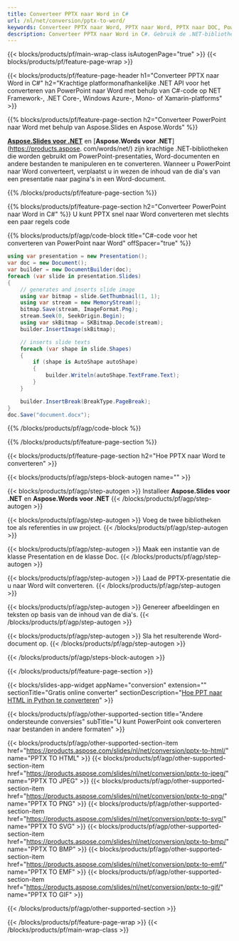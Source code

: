 ```yaml
---
title: Converteer PPTX naar Word in C#
url: /nl/net/conversion/pptx-to-word/
keywords: Converteer PPTX naar Word, PPTX naar Word, PPTX naar DOC, PowerPoint naar Word, C# API, .NET Library
description: Converteer PPTX naar Word in C#. Gebruik de .NET-bibliotheek-API om PowerPoint naar Word te converteren
---
```


{{< blocks/products/pf/main-wrap-class isAutogenPage="true" >}}
{{< blocks/products/pf/feature-page-wrap >}}

{{< blocks/products/pf/feature-page-header h1="Converteer PPTX naar Word in C#" h2="Krachtige platformonafhankelijke .NET API voor het converteren van PowerPoint naar Word met behulp van C#-code op NET Framework-, .NET Core-, Windows Azure-, Mono- of Xamarin-platforms" >}}

{{% blocks/products/pf/feature-page-section h2="Converteer PowerPoint naar Word met behulp van Aspose.Slides en Aspose.Words" %}}

[**Aspose.Slides voor .NET**](https://products.aspose.com/slides/nl/net/) en [**Aspose.Words voor .NET**](https://products.aspose. com/words/net/) zijn krachtige .NET-bibliotheken die worden gebruikt om PowerPoint-presentaties, Word-documenten en andere bestanden te manipuleren en te converteren. Wanneer u PowerPoint naar Word converteert, verplaatst u in wezen de inhoud van de dia's van een presentatie naar pagina's in een Word-document.

{{% /blocks/products/pf/feature-page-section %}}




{{% blocks/products/pf/feature-page-section  h2="Converteer PowerPoint naar Word in C#" %}}
U kunt PPTX snel naar Word converteren met slechts een paar regels code

{{% blocks/products/pf/agp/code-block title="C#-code voor het converteren van PowerPoint naar Word" offSpacer="true" %}}
```cs
using var presentation = new Presentation();
var doc = new Document();
var builder = new DocumentBuilder(doc);
foreach (var slide in presentation.Slides)
{
    // generates and inserts slide image
    using var bitmap = slide.GetThumbnail(1, 1);
    using var stream = new MemoryStream();
    bitmap.Save(stream, ImageFormat.Png);
    stream.Seek(0, SeekOrigin.Begin);
    using var skBitmap = SKBitmap.Decode(stream);
    builder.InsertImage(skBitmap);

    // inserts slide texts
    foreach (var shape in slide.Shapes)
    {
        if (shape is AutoShape autoShape)
        {
            builder.Writeln(autoShape.TextFrame.Text);
        }
    }

    builder.InsertBreak(BreakType.PageBreak);
}
doc.Save("document.docx");
```
{{% /blocks/products/pf/agp/code-block %}}

{{% /blocks/products/pf/feature-page-section %}}




{{< blocks/products/pf/feature-page-section  h2="Hoe PPTX naar Word te converteren" >}}


{{< blocks/products/pf/agp/steps-block-autogen name="" >}}


{{< blocks/products/pf/agp/step-autogen >}}
Installeer **Aspose.Slides voor .NET** en **Aspose.Words voor .NET** 
{{< /blocks/products/pf/agp/step-autogen >}}

{{< blocks/products/pf/agp/step-autogen >}}
Voeg de twee bibliotheken toe als referenties in uw project.
{{< /blocks/products/pf/agp/step-autogen >}}

{{< blocks/products/pf/agp/step-autogen >}}
Maak een instantie van de klasse Presentation en de klasse Doc.
{{< /blocks/products/pf/agp/step-autogen >}}

{{< blocks/products/pf/agp/step-autogen >}}
Laad de PPTX-presentatie die u naar Word wilt converteren.
{{< /blocks/products/pf/agp/step-autogen >}}

{{< blocks/products/pf/agp/step-autogen >}}
Genereer afbeeldingen en teksten op basis van de inhoud van de dia's.
{{< /blocks/products/pf/agp/step-autogen >}}

{{< blocks/products/pf/agp/step-autogen >}}
Sla het resulterende Word-document op.
{{< /blocks/products/pf/agp/step-autogen >}}


{{< /blocks/products/pf/agp/steps-block-autogen >}}


{{< /blocks/products/pf/feature-page-section >}}




{{< blocks/slides-app-widget  appName="conversion" extension="" sectionTitle="Gratis online converter" sectionDescription="[Hoe PPT naar HTML in Python te converteren](https://products.aspose.com/slides/nl/en/python-net/conversion/ppt-to-html/)" >}}

{{< blocks/products/pf/agp/other-supported-section title="Andere ondersteunde conversies" subTitle="U kunt PowerPoint ook converteren naar bestanden in andere formaten" >}}


{{< blocks/products/pf/agp/other-supported-section-item href="https://products.aspose.com/slides/nl/net/conversion/pptx-to-html/" name="PPTX TO HTML" >}}
{{< blocks/products/pf/agp/other-supported-section-item href="https://products.aspose.com/slides/nl/net/conversion/pptx-to-jpeg/" name="PPTX TO JPEG" >}}
{{< blocks/products/pf/agp/other-supported-section-item href="https://products.aspose.com/slides/nl/net/conversion/pptx-to-png/" name="PPTX TO PNG" >}}
{{< blocks/products/pf/agp/other-supported-section-item href="https://products.aspose.com/slides/nl/net/conversion/pptx-to-svg/" name="PPTX TO SVG" >}}
{{< blocks/products/pf/agp/other-supported-section-item href="https://products.aspose.com/slides/nl/net/conversion/pptx-to-bmp/" name="PPTX TO BMP" >}}
{{< blocks/products/pf/agp/other-supported-section-item href="https://products.aspose.com/slides/nl/net/conversion/pptx-to-emf/" name="PPTX TO EMF" >}}
{{< blocks/products/pf/agp/other-supported-section-item href="https://products.aspose.com/slides/nl/net/conversion/pptx-to-gif/" name="PPTX TO GIF" >}}



{{< /blocks/products/pf/agp/other-supported-section >}}

{{< /blocks/products/pf/feature-page-wrap >}}
{{< /blocks/products/pf/main-wrap-class >}}